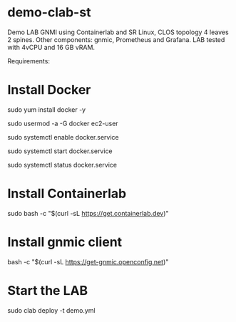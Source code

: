 # demo-clab-st
Demo LAB GNMI using Containerlab and SR Linux, CLOS topology 4 leaves 2 spines. 
Other components: gnmic, Prometheus and Grafana.
LAB tested with 4vCPU and 16 GB vRAM.

Requirements:

# Install Docker
sudo yum install docker -y

sudo usermod -a -G docker ec2-user 

sudo systemctl enable docker.service 

sudo systemctl start docker.service

sudo systemctl status docker.service

# Install Containerlab
sudo bash -c "$(curl -sL https://get.containerlab.dev)"

# Install gnmic client
bash -c "$(curl -sL https://get-gnmic.openconfig.net)"

# Start the LAB
sudo clab deploy -t demo.yml
